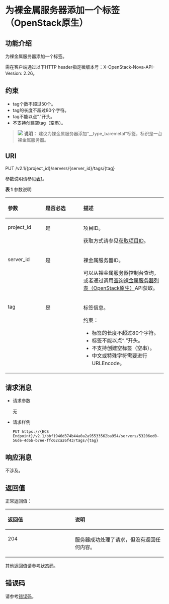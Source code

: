 # 为裸金属服务器添加一个标签（OpenStack原生）<a name="ZH-CN_TOPIC_0060410929"></a>

## 功能介绍<a name="section63429208111321"></a>

为裸金属服务器添加一个标签。

需在客户端通过以下HTTP header指定微版本号：X-OpenStack-Nova-API-Version: 2.26。

## 约束<a name="section26150540144115"></a>

-   tag个数不超过50个。
-   tag的长度不超过80个字符。
-   tag不能以点“.”开头。
-   不支持创建空tag（空串）。

>![](public_sys-resources/icon-note.gif) **说明：** 
>建议为裸金属服务器添加“\_\_type\_baremetal”标签，标识是一台裸金属服务器。

## URI<a name="section1885963111321"></a>

PUT /v2.1/\{project\_id\}/servers/\{server\_id\}/tags/\{tag\}

参数说明请参见[表1](#table19718185512020)。

**表 1**  参数说明

<a name="table19718185512020"></a>
<table><thead align="left"><tr id="row371913559014"><th class="cellrowborder" valign="top" width="23.75237523752375%" id="mcps1.2.4.1.1"><p id="p67050730103718"><a name="p67050730103718"></a><a name="p67050730103718"></a>参数</p>
</th>
<th class="cellrowborder" valign="top" width="23.94239423942394%" id="mcps1.2.4.1.2"><p id="p62400032103718"><a name="p62400032103718"></a><a name="p62400032103718"></a>是否必选</p>
</th>
<th class="cellrowborder" valign="top" width="52.3052305230523%" id="mcps1.2.4.1.3"><p id="p21237868103718"><a name="p21237868103718"></a><a name="p21237868103718"></a>描述</p>
</th>
</tr>
</thead>
<tbody><tr id="row207198551306"><td class="cellrowborder" valign="top" width="23.75237523752375%" headers="mcps1.2.4.1.1 "><p id="p23650911103718"><a name="p23650911103718"></a><a name="p23650911103718"></a>project_id</p>
</td>
<td class="cellrowborder" valign="top" width="23.94239423942394%" headers="mcps1.2.4.1.2 "><p id="p36675672103718"><a name="p36675672103718"></a><a name="p36675672103718"></a>是</p>
</td>
<td class="cellrowborder" valign="top" width="52.3052305230523%" headers="mcps1.2.4.1.3 "><p id="p17939461103718"><a name="p17939461103718"></a><a name="p17939461103718"></a>项目ID。</p>
<p id="p652825144113"><a name="p652825144113"></a><a name="p652825144113"></a>获取方式请参见<a href="获取项目ID.md">获取项目ID</a>。</p>
</td>
</tr>
<tr id="row1871913551206"><td class="cellrowborder" valign="top" width="23.75237523752375%" headers="mcps1.2.4.1.1 "><p id="p18738546141829"><a name="p18738546141829"></a><a name="p18738546141829"></a>server_id</p>
</td>
<td class="cellrowborder" valign="top" width="23.94239423942394%" headers="mcps1.2.4.1.2 "><p id="p41427238141829"><a name="p41427238141829"></a><a name="p41427238141829"></a>是</p>
</td>
<td class="cellrowborder" valign="top" width="52.3052305230523%" headers="mcps1.2.4.1.3 "><p id="p163111141829"><a name="p163111141829"></a><a name="p163111141829"></a><span id="text718713247535"><a name="text718713247535"></a><a name="text718713247535"></a>裸金属服务器</span><span id="text1118792412539"><a name="text1118792412539"></a><a name="text1118792412539"></a></span>ID。</p>
<p id="p29791113277"><a name="p29791113277"></a><a name="p29791113277"></a>可以从<span id="zh-cn_topic_0113746489_text013014803615"><a name="zh-cn_topic_0113746489_text013014803615"></a><a name="zh-cn_topic_0113746489_text013014803615"></a>裸金属服务器</span><span id="zh-cn_topic_0113746489_text10131448133612"><a name="zh-cn_topic_0113746489_text10131448133612"></a><a name="zh-cn_topic_0113746489_text10131448133612"></a></span>控制台查询，或者通过调用<a href="查询裸金属服务器列表（OpenStack原生）.md">查询裸金属服务器列表（OpenStack原生）</a>API获取。</p>
</td>
</tr>
<tr id="row2071917554012"><td class="cellrowborder" valign="top" width="23.75237523752375%" headers="mcps1.2.4.1.1 "><p id="p66048515144318"><a name="p66048515144318"></a><a name="p66048515144318"></a>tag</p>
</td>
<td class="cellrowborder" valign="top" width="23.94239423942394%" headers="mcps1.2.4.1.2 "><p id="p48329483144318"><a name="p48329483144318"></a><a name="p48329483144318"></a>是</p>
</td>
<td class="cellrowborder" valign="top" width="52.3052305230523%" headers="mcps1.2.4.1.3 "><p id="p133533233165"><a name="p133533233165"></a><a name="p133533233165"></a>标签信息。</p>
<p id="p6856153762712"><a name="p6856153762712"></a><a name="p6856153762712"></a>约束：</p>
<a name="ul31181225141619"></a><a name="ul31181225141619"></a><ul id="ul31181225141619"><li>标签的长度不超过80个字符。</li><li>标签不能以点“.”开头。</li><li>不支持创建空标签（空串）。</li><li>中文或特殊字符需要进行URLEncode。</li></ul>
</td>
</tr>
</tbody>
</table>

## 请求消息<a name="section26704907111321"></a>

-   请求参数

    无

-   请求样例

    ```
    PUT https://{ECS Endpoint}/v2.1/bbf1946d374b44a0a2a95533562ba954/servers/53206ed0-56de-4d6b-b7ee-ffc62ca26f43/tags/{tag}
    ```


## 响应消息<a name="section6307065111321"></a>

不涉及。

## 返回值<a name="section27037160"></a>

正常返回值：

<a name="zh-cn_topic_0053158659_table753804619176"></a>
<table><thead align="left"><tr id="zh-cn_topic_0053158659_row10735134615172"><th class="cellrowborder" valign="top" width="42.42%" id="mcps1.1.3.1.1"><p id="zh-cn_topic_0053158659_p19735204616177"><a name="zh-cn_topic_0053158659_p19735204616177"></a><a name="zh-cn_topic_0053158659_p19735204616177"></a>返回值</p>
</th>
<th class="cellrowborder" valign="top" width="57.58%" id="mcps1.1.3.1.2"><p id="zh-cn_topic_0053158659_p207355465176"><a name="zh-cn_topic_0053158659_p207355465176"></a><a name="zh-cn_topic_0053158659_p207355465176"></a>说明</p>
</th>
</tr>
</thead>
<tbody><tr id="zh-cn_topic_0053158659_row1473514621713"><td class="cellrowborder" valign="top" width="42.42%" headers="mcps1.1.3.1.1 "><p id="zh-cn_topic_0053158659_p13735144611178"><a name="zh-cn_topic_0053158659_p13735144611178"></a><a name="zh-cn_topic_0053158659_p13735144611178"></a>204</p>
</td>
<td class="cellrowborder" valign="top" width="57.58%" headers="mcps1.1.3.1.2 "><p id="zh-cn_topic_0053158659_p81516575011"><a name="zh-cn_topic_0053158659_p81516575011"></a><a name="zh-cn_topic_0053158659_p81516575011"></a>服务器成功处理了请求，但没有返回任何内容。</p>
</td>
</tr>
</tbody>
</table>

其他返回值请参考[状态码](状态码.md)。

## 错误码<a name="section14752650154917"></a>

请参考[错误码](错误码.md)。

